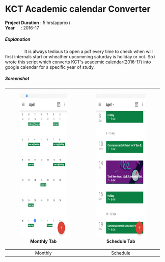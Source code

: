 # KCT Academic calendar Converter

**Project Duration** : 5 hrs(approx)  
**Year**&nbsp;&nbsp;&nbsp;&nbsp; : 2016-17 
##### Explanation  
   <p>&nbsp;&nbsp;&nbsp;&nbsp;&nbsp;&nbsp;&nbsp;&nbsp;&nbsp;&nbsp;&nbsp;&nbsp;&nbsp;&nbsp;&nbsp;&nbsp;It is always tedious to open a pdf every time to check when will first internals start or wheather upcomming saturday is holiday or not. So i wrote this script which converts KCT's academic calendar(2016-17) into google calendar for a specific year of study.</p>

##### Screenshot  


| <figure><img src="https://github.com/Ajithkumarsekar/KCT-Academic-calendar-Converter/blob/aster/Pictures/calendar_monthly.png?raw=true" title="Monthly Tab Overview" width="350" height="470"><figcaption>Monthly Tab</figcaption></figure> | <figure><img src="https://raw.githubusercontent.com/Ajithkumarsekar/KCT-Academic-calendar-Converter/master/Pictures/calendar_schedule.png" title="Schedule Tab Overview" width="350" height="470"><figcaption>Schedule Tab</figcaption></figure> |
|:-----:|:------:|
| Monthly | Schedule | 

    
